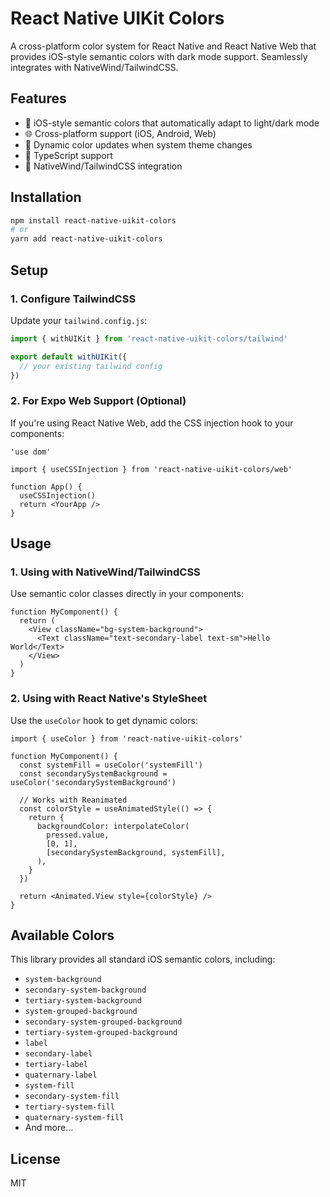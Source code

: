 # React Native UIKit Colors

A cross-platform color system for React Native and React Native Web that provides iOS-style semantic colors with dark mode support. Seamlessly integrates with NativeWind/TailwindCSS.

## Features

- 🎨 iOS-style semantic colors that automatically adapt to light/dark mode
- 🌐 Cross-platform support (iOS, Android, Web)
- 🔄 Dynamic color updates when system theme changes
- 🎯 TypeScript support
- 🌊 NativeWind/TailwindCSS integration

## Installation

```bash
npm install react-native-uikit-colors
# or
yarn add react-native-uikit-colors
```

## Setup

### 1. Configure TailwindCSS

Update your `tailwind.config.js`:

```js
import { withUIKit } from 'react-native-uikit-colors/tailwind'

export default withUIKit({
  // your existing tailwind config
})
```

### 2. For Expo Web Support (Optional)

If you're using React Native Web, add the CSS injection hook to your components:

```tsx
'use dom'

import { useCSSInjection } from 'react-native-uikit-colors/web'

function App() {
  useCSSInjection()
  return <YourApp />
}
```

## Usage

### 1. Using with NativeWind/TailwindCSS

Use semantic color classes directly in your components:

```tsx
function MyComponent() {
  return (
    <View className="bg-system-background">
      <Text className="text-secondary-label text-sm">Hello World</Text>
    </View>
  )
}
```

### 2. Using with React Native's StyleSheet

Use the `useColor` hook to get dynamic colors:

```tsx
import { useColor } from 'react-native-uikit-colors'

function MyComponent() {
  const systemFill = useColor('systemFill')
  const secondarySystemBackground = useColor('secondarySystemBackground')

  // Works with Reanimated
  const colorStyle = useAnimatedStyle(() => {
    return {
      backgroundColor: interpolateColor(
        pressed.value,
        [0, 1],
        [secondarySystemBackground, systemFill],
      ),
    }
  })

  return <Animated.View style={colorStyle} />
}
```

## Available Colors

This library provides all standard iOS semantic colors, including:

- `system-background`
- `secondary-system-background`
- `tertiary-system-background`
- `system-grouped-background`
- `secondary-system-grouped-background`
- `tertiary-system-grouped-background`
- `label`
- `secondary-label`
- `tertiary-label`
- `quaternary-label`
- `system-fill`
- `secondary-system-fill`
- `tertiary-system-fill`
- `quaternary-system-fill`
- And more...

## License

MIT

